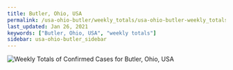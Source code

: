 ```yaml
---
title: Butler, Ohio, USA
permalink: /usa-ohio-butler/weekly_totals/usa-ohio-butler-weekly_totals.html
last_updated: Jan 26, 2021
keywords: ["Butler, Ohio, USA", "weekly totals"]
sidebar: usa-ohio-butler_sidebar
---
```


![Weekly Totals of Confirmed Cases for Butler, Ohio, USA](/covid_tracker/images/graphs/usa-ohio-butler-weekly_totals_graph.png)
